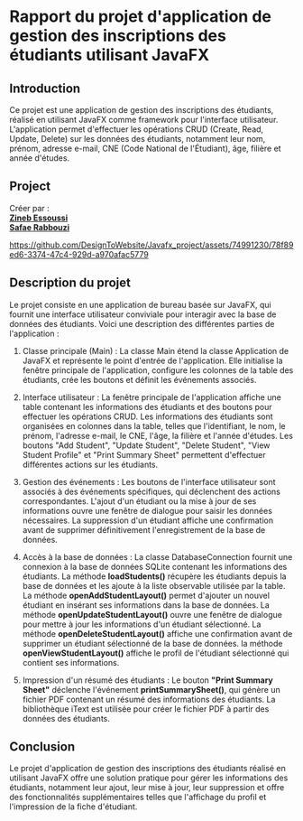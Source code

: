 # Rapport du projet d'application de gestion des inscriptions des étudiants utilisant JavaFX
## Introduction

Ce  projet est une application de gestion des inscriptions des étudiants, réalisé en utilisant JavaFX comme framework pour l'interface utilisateur. L'application permet d'effectuer les opérations CRUD (Create, Read, Update, Delete) sur les données des étudiants, notamment leur nom, prénom, adresse e-mail, CNE (Code National de l'Étudiant), âge, filière et année d'études.

## Project
Créer par : <br/>
      <a href="https://www.linkedin.com/in/zineb-essoussi-5301581b6/">**Zineb Essoussi**</a> <br/>
     <a href="https://www.linkedin.com/in/safae-rabbouzi-b80621209/"> **Safae Rabbouzi**</a>
      
https://github.com/DesignToWebsite/Javafx_project/assets/74991230/78f89ed6-3374-47c4-929d-a970afac5779


## Description du projet

Le projet consiste en une application de bureau basée sur JavaFX, qui fournit une interface utilisateur conviviale pour interagir avec la base de données des étudiants. Voici une description des différentes parties de l'application :
1. Classe principale (Main) :
      La classe Main étend la classe Application de JavaFX et représente le point d'entrée de l'application.
      Elle initialise la fenêtre principale de l'application, configure les colonnes de la table des étudiants, crée les boutons et définit les événements associés.

2. Interface utilisateur :
    La fenêtre principale de l'application affiche une table contenant les informations des étudiants et des boutons pour effectuer les opérations CRUD.
    Les informations des étudiants sont organisées en colonnes dans la table, telles que l'identifiant, le nom, le prénom, l'adresse e-mail, le CNE, l'âge, la filière et l'année d'études.
    Les boutons "Add Student", "Update Student", "Delete Student", "View Student Profile" et "Print Summary Sheet" permettent d'effectuer différentes actions sur les étudiants.

3. Gestion des événements :
    Les boutons de l'interface utilisateur sont associés à des événements spécifiques, qui déclenchent des actions correspondantes.
    L'ajout d'un étudiant ou la mise à jour de ses informations ouvre une fenêtre de dialogue pour saisir les données nécessaires.
    La suppression d'un étudiant affiche une confirmation avant de supprimer définitivement l'enregistrement de la base de données.

4. Accès à la base de données :
    La classe DatabaseConnection fournit une connexion à la base de données SQLite contenant les informations des étudiants.
    La méthode **loadStudents()** récupère les étudiants depuis la base de données et les ajoute à la liste observable utilisée par la table.
    La méthode **openAddStudentLayout()** permet d'ajouter un nouvel étudiant en insérant ses informations dans la base de données.
    La méthode **openUpdateStudentLayout()** ouvre une fenêtre de dialogue pour mettre à jour les informations d'un étudiant sélectionné.
    La méthode **openDeleteStudentLayout()** affiche une confirmation avant de supprimer un étudiant sélectionné de la base de données.
    la méthode **openViewStudentLayout()** affiche le profil de l'étudiant sélectionné qui contient ses informations.
    
5. Impression d'un résumé des étudiants :
    Le bouton **"Print Summary Sheet"** déclenche l'événement **printSummarySheet()**, qui génère un fichier PDF contenant un résumé des informations des étudiants.
    La bibliothèque iText est utilisée pour créer le fichier PDF à partir des données des étudiants.

## Conclusion
Le projet d'application de gestion des inscriptions des étudiants réalisé en utilisant JavaFX offre une solution pratique pour gérer les informations des étudiants, notamment leur ajout, leur mise à jour, leur suppression et offre des fonctionnalités supplémentaires telles que l'affichage du profil et l'impression de la fiche d'étudiant.
